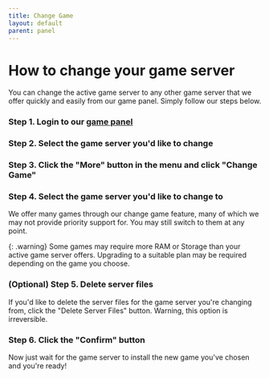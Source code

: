 ```yaml
---
title: Change Game
layout: default
parent: panel
---
```


# How to change your game server

You can change the active game server to any other game server that we offer quickly and easily from our game panel. Simply follow our steps below.

### Step 1. Login to our [game panel](https://panel.apexnode.host)

### Step 2. Select the game server you'd like to change

### Step 3. Click the "More" button in the menu and click "Change Game"

### Step 4. Select the game server you'd like to change to

We offer many games through our change game feature, many of which we may not provide priority support for. You may still switch to them at any point.

{: .warning}
Some games may require more RAM or Storage than your active game server offers. Upgrading to a suitable plan may be required depending on the game you choose.

### (Optional) Step 5. Delete server files

If you'd like to delete the server files for the game server you're changing from, click the "Delete Server Files" button. Warning, this option is irreversible.

### Step 6. Click the "Confirm" button

Now just wait for the game server to install the new game you've chosen and you're ready!